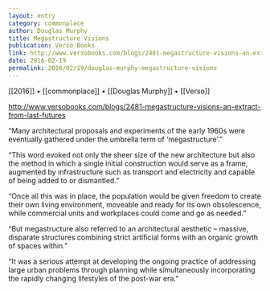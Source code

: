 ```yaml
---
layout: entry
category: commonplace
author: Douglas Murphy
title: Megastructure Visions
publication: Verso Books
link: http://www.versobooks.com/blogs/2481-megastructure-visions-an-extract-from-last-futures
date: 2016-02-19
permalink: 2016/02/19/douglas-murphy-megastructure-visions
---
```


[[2016]] • [[commonplace]] • [[Douglas Murphy]] • [[Verso]]

http://www.versobooks.com/blogs/2481-megastructure-visions-an-extract-from-last-futures

“Many architectural proposals and experiments of the early 1960s were eventually gathered under the umbrella term of ‘megastructure’.”

“This word evoked not only the sheer size of the new architecture but also the method in which a single initial construction would serve as a frame, augmented by infrastructure such as transport and electricity and capable of being added to or dismantled.”

“Once all this was in place, the population would be given freedom to create their own living environment, moveable and ready for its own obsolescence, while commercial units and workplaces could come and go as needed.”

“But megastructure also referred to an architectural aesthetic – massive, disparate structures combining strict artificial forms with an organic growth of spaces within.”

“It was a serious attempt at developing the ongoing practice of addressing large urban problems through planning while simultaneously incorporating the rapidly changing lifestyles of the post-war era.”

